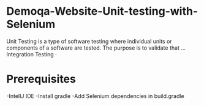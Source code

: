 # Demoqa-Website-Unit-testing-with-Selenium
Unit Testing is a type of software testing where individual units or components of a software are tested. The purpose is to validate that ...
‎Integration Testing ·
# Prerequisites
 -IntelIJ IDE
 -Install gradle
 -Add Selenium dependencies in build.gradle
